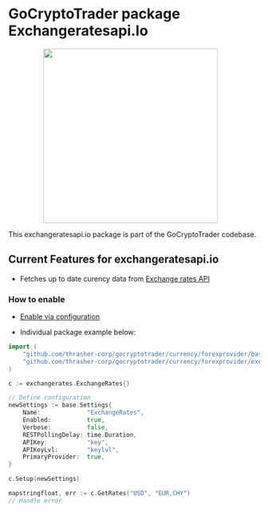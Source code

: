 # GoCryptoTrader package Exchangeratesapi.Io

<img src="/common/gctlogo.png?raw=true" width="350px" height="350px" hspace="70">



This exchangeratesapi.io package is part of the GoCryptoTrader codebase.

## Current Features for exchangeratesapi.io

+ Fetches up to date curency data from [Exchange rates API]("http://exchangeratesapi.io")

### How to enable

+ [Enable via configuration](https://github.com/thrasher-corp/gocryptotrader/tree/master/config#enable-currency-via-config-example)

+ Individual package example below:
```go
import (
	"github.com/thrasher-corp/gocryptotrader/currency/forexprovider/base"
	"github.com/thrasher-corp/gocryptotrader/currency/forexprovider/exchangerates"
)

c := exchangerates.ExchangeRates{}

// Define configuration
newSettings := base.Settings{
	Name:             "ExchangeRates",
	Enabled:          true,
	Verbose:          false,
	RESTPollingDelay: time.Duration,
	APIKey:           "key",
	APIKeyLvl:        "keylvl",
	PrimaryProvider:  true,
}

c.Setup(newSettings)

mapstringfloat, err := c.GetRates("USD", "EUR,CHY")
// Handle error
```


